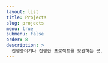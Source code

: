 ```yaml
---
layout: list
title: Projects
slug: projects
menu: true
submenu: false
order: 8
description: >
  진행중이거나 진행한 프로젝트를 보관하는 곳.
---
```

